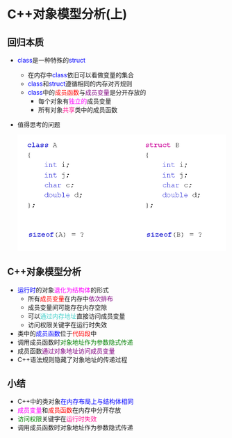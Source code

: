# C++对象模型分析(上)
## 回归本质
- <font color=blue>class</font>是一种特殊的<font color=blue>struct</font>
  - 在内存中<font color=blue>class</font>依旧可以看做变量的集合
  - <font color=blue>class</font>和<font color=blue>struct</font>遵循相同的内存对齐规则
  - <font color=blue>class</font>中的<font color=red>成员函数</font>与<font color=purple>成员变量</font>是分开存放的
    - 每个对象有<font color=fuchsia>独立的</font>成员变量
    - 所有对象<font color=deeppink>共享</font>类中的成员函数
- 值得思考的问题
  
  ![Alt text](image.png)

## C++对象模型分析
- <font color=blue>运行时</font>的对象<font color=fuchsia>退化为结构体</font>的形式
  - 所有<font color=red>成员变量</font>在内存中<font color=purple>依次排布</font>
  - 成员变量间可能存在内存空隙
  - 可以<font color=MediumTurquoise>通过内存地址</font>直接访问成员变量
  - 访问权限关键字在运行时失效
- 类中的<font color=blue>成员函数</font>位于<font color=red>代码段</font>中
- 调用成员函数时<font color=green>对象地址作为参数隐式传递</font>
- 成员函数<font color=purple>通过对象地址访问成员变量</font>
- C++语法规则隐藏了对象地址的传递过程
  
## 小结
- C++中的类对象<font color=blue>在内存布局上与结构体相同</font>
- <font color=fuchsia>成员变量</font>和<font color=red>成员函数</font>在内存中分开存放
- <font color=green>访问权限</font>关键字在<font color=deeppink>运行时失效</font>
- 调用成员函数时对象地址作为参数隐式传递